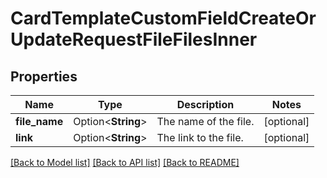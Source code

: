 # CardTemplateCustomFieldCreateOrUpdateRequestFileFilesInner

## Properties

Name | Type | Description | Notes
------------ | ------------- | ------------- | -------------
**file_name** | Option<**String**> | The name of the file. | [optional]
**link** | Option<**String**> | The link to the file. | [optional]

[[Back to Model list]](../README.md#documentation-for-models) [[Back to API list]](../README.md#documentation-for-api-endpoints) [[Back to README]](../README.md)


